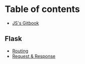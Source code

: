 # Table of contents

* [JS's Gitbook](README.md)

## Flask

* [Routing](flask/routing.md)
* [Request & Response](flask/request-and-response.md)
